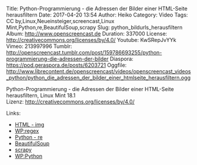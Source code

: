Title: Python-Programmierung - die Adressen der Bilder einer HTML-Seite herausfiltern
Date: 2017-04-20 13:54
Author: Heiko
Category: Video
Tags: CC by,Linux,Neueinsteiger,screencast,Linux Mint,Python,re,BeautifulSoup,scrapy
Slug: python_bildurls_herausfiltern
Album: http://www.openscreencast.de
Duration: 337000
License: http://creativecommons.org/licenses/by/4.0/
Youtube: KwSRepJvYYk
Vimeo: 213997996
Tumblr: http://openscreencast.tumblr.com/post/159786693255/python-programmierung-die-adressen-der-bilder
Diaspora: https://pod.geraspora.de/posts/6203721
Oggfile: http://www.librecontent.de/openscreencast/videos/openscreencast_videos_python/python_die_adressen_der_bilder_einer_htmlseite_herausfiltern.ogg

Python-Programmierung - die Adressen der Bilder einer HTML-Seite
herausfiltern, Linux Mint 18.1  
Lizenz: <http://creativecommons.org/licenses/by/4.0/>

Links:

  * [HTML - img](https://wiki.selfhtml.org/wiki/HTML/Multimedia_und_Grafiken/Grafiken "Link zu selfhtml.org" )
  * [WP:regex](https://de.wikipedia.org/wiki/Regul%C3%A4rer_Ausdruck "Link zu wikipedia.org" )
  * [Python - re](https://docs.python.org/3/library/re.html "Link zu python.org" )
  * [BeautifulSoup](https://www.crummy.com/software/BeautifulSoup/ "Link zu crummy.com" )
  * [scrapy](https://scrapy.org/ "Link zu scrapy.org" )
  * [WP:Python](http://de.wikipedia.org/wiki/Python_%28Programmiersprache%29 "Link zu de.wikipedia.org" )

